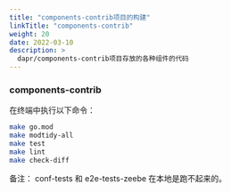 ```yaml
---
title: "components-contrib项目的构建"
linkTitle: "components-contrib"
weight: 20
date: 2022-03-10
description: >
  dapr/components-contrib项目存放的各种组件的代码
---
```




### components-contrib

在终端中执行以下命令：

```bash
make go.mod
make modtidy-all
make test
make lint
make check-diff
```

备注： conf-tests 和 e2e-tests-zeebe 在本地是跑不起来的。

